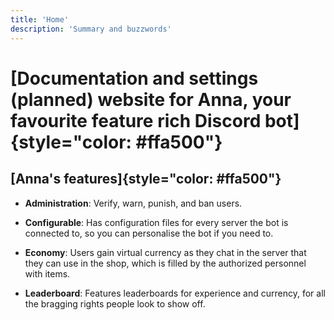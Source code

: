```yaml
---
title: 'Home'
description: 'Summary and buzzwords'
---
```


# [Documentation and settings (planned) website for Anna, your favourite feature rich Discord bot]{style="color: #ffa500"}

## [Anna's features]{style="color: #ffa500"}

* **Administration**: Verify, warn, punish, and ban users.

* **Configurable**: Has configuration files for every server the bot is connected to, so you can personalise the bot if you need to.

* **Economy**: Users gain virtual currency as they chat in the server that they can use in the shop, which is filled by the authorized personnel with items.

* **Leaderboard**: Features leaderboards for experience and currency, for all the bragging rights people look to show off.
